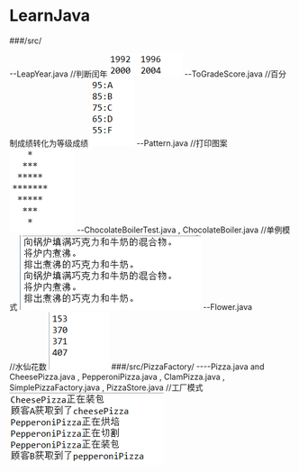 # LearnJava
###/src/  

--LeapYear.java               //判断闰年
![image](https://raw.githubusercontent.com/905220575/LearnJava/master/img/LeapYear.png)
--ToGradeScore.java           //百分制成绩转化为等级成绩
![image](https://raw.githubusercontent.com/905220575/LearnJava/master/img/ToGradeScore.png)
--Pattern.java                //打印图案
![image](https://raw.githubusercontent.com/905220575/LearnJava/master/img/Pattern.png)
--ChocolateBoilerTest.java , ChocolateBoiler.java //单例模式
![image](https://raw.githubusercontent.com/905220575/LearnJava/master/img/ChocolateBoiler.png)
--Flower.java                 //水仙花数
![image](https://raw.githubusercontent.com/905220575/LearnJava/master/img/Flower.png)
###/src/PizzaFactory/
----Pizza.java and CheesePizza.java , PepperoniPizza.java , ClamPizza.java , SimplePizzaFactory.java , PizzaStore.java //工厂模式
![image](https://raw.githubusercontent.com/905220575/LearnJava/master/img/PizzaFactory/PizzaFactory.png)
